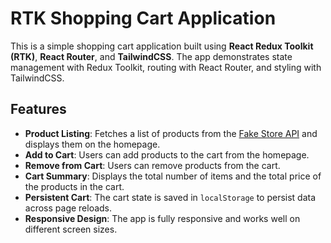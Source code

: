 # RTK Shopping Cart Application

This is a simple shopping cart application built using **React Redux Toolkit (RTK)**, **React Router**, and **TailwindCSS**. The app demonstrates state management with Redux Toolkit, routing with React Router, and styling with TailwindCSS.

## Features

- **Product Listing**: Fetches a list of products from the [Fake Store API](https://fakestoreapi.com/) and displays them on the homepage.
- **Add to Cart**: Users can add products to the cart from the homepage.
- **Remove from Cart**: Users can remove products from the cart.
- **Cart Summary**: Displays the total number of items and the total price of the products in the cart.
- **Persistent Cart**: The cart state is saved in `localStorage` to persist data across page reloads.
- **Responsive Design**: The app is fully responsive and works well on different screen sizes.

